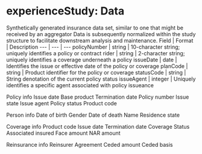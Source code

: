# experienceStudy: Data
Synthetically generated insurance data set, similar to one that might be received by an aggregator
Data is subsequently normalized within the study structure to facilitate downstream analysis and maintenance.
Field | Format | Description
--- | --- | ---
policyNumber | string | 10-character string; uniquely identifies a policy or contract
rider | string | 2-character string; uniquely identifies a coverage underneath a policy
issueDate | date | Identifies the issue or effective date of the policy or coverage
planCode | string | Product identifier for the policy or coverage
statusCode | string | String denotation of the current policy status
issueAgent | integer | Uniquely identifies a specific agent associated with policy issueance



Policy info
    Issue date
    Base product
    Termination date
    Policy number
    Issue state
    Issue agent
    Policy status
    Product code

Person info
    Date of birth
    Gender
    Date of death
    Name
    Residence state

Coverage info
    Product code
    Issue date
    Termination date
    Coverage Status
    Associated insured
    Face amount
    NAR amount

Reinsurance info
    Reinsurer
    Agreement
    Ceded amount
    Ceded basis
